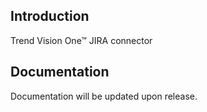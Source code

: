 ## Introduction

Trend Vision One™ JIRA connector

## Documentation

Documentation will be updated upon release.